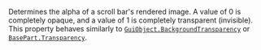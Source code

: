 Determines the alpha of a scroll bar's rendered image. A value of 0 is
completely opaque, and a value of 1 is completely transparent (invisible).
This property behaves similarly to
[`GuiObject.BackgroundTransparency`](https://create.roblox.com/docs/reference/engine/classes/GuiObject#BackgroundTransparency) or [`BasePart.Transparency`](https://create.roblox.com/docs/reference/engine/classes/BasePart#Transparency).